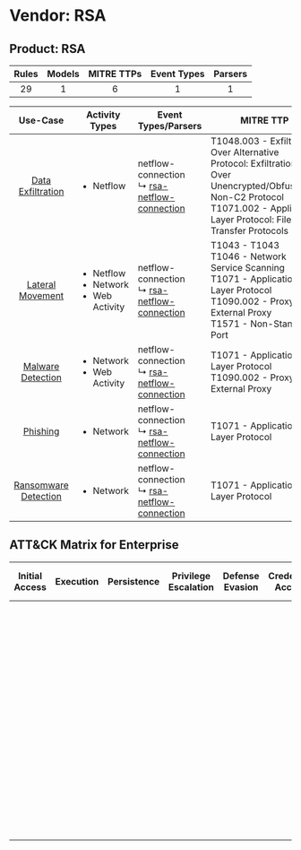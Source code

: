 Vendor: RSA
===========
Product: RSA
------------
| Rules | Models | MITRE TTPs | Event Types | Parsers |
|:-----:|:------:|:----------:|:-----------:|:-------:|
|  29   |   1    |     6      |      1      |    1    |

|                              Use-Case                               | Activity Types                                                 | Event Types/Parsers                                                                                        | MITRE TTP                                                                                                                                                                           | Content                    |
|:-------------------------------------------------------------------:| -------------------------------------------------------------- | ---------------------------------------------------------------------------------------------------------- | ----------------------------------------------------------------------------------------------------------------------------------------------------------------------------------- | -------------------------- |
|    [Data Exfiltration](../UseCases/usecase_data_exfiltration.md)    | <ul><li>Netflow</li></ul>                                      |  netflow-connection<br> ↳ [rsa-netflow-connection](../Parsers/parserContent_rsa-netflow-connection.md)<br> | T1048.003 - Exfiltration Over Alternative Protocol: Exfiltration Over Unencrypted/Obfuscated Non-C2 Protocol<br>T1071.002 - Application Layer Protocol: File Transfer Protocols<br> | <ul><li>1 Rules</li></ul>  |
|     [Lateral Movement](../UseCases/usecase_lateral_movement.md)     | <ul><li>Netflow</li><li>Network</li><li>Web Activity</li></ul> |  netflow-connection<br> ↳ [rsa-netflow-connection](../Parsers/parserContent_rsa-netflow-connection.md)<br> | T1043 - T1043<br>T1046 - Network Service Scanning<br>T1071 - Application Layer Protocol<br>T1090.002 - Proxy: External Proxy<br>T1571 - Non-Standard Port<br>                       | <ul><li>25 Rules</li></ul> |
|    [Malware Detection](../UseCases/usecase_malware_detection.md)    | <ul><li>Network</li><li>Web Activity</li></ul>                 |  netflow-connection<br> ↳ [rsa-netflow-connection](../Parsers/parserContent_rsa-netflow-connection.md)<br> | T1071 - Application Layer Protocol<br>T1090.002 - Proxy: External Proxy<br>                                                                                                         | <ul><li>13 Rules</li></ul> |
|             [Phishing](../UseCases/usecase_phishing.md)             | <ul><li>Network</li></ul>                                      |  netflow-connection<br> ↳ [rsa-netflow-connection](../Parsers/parserContent_rsa-netflow-connection.md)<br> | T1071 - Application Layer Protocol<br>                                                                                                                                              | <ul><li>1 Rules</li></ul>  |
| [Ransomware Detection](../UseCases/usecase_ransomware_detection.md) | <ul><li>Network</li></ul>                                      |  netflow-connection<br> ↳ [rsa-netflow-connection](../Parsers/parserContent_rsa-netflow-connection.md)<br> | T1071 - Application Layer Protocol<br>                                                                                                                                              | <ul><li>3 Rules</li></ul>  |

ATT&CK Matrix for Enterprise
----------------------------
| Initial Access | Execution | Persistence | Privilege Escalation | Defense Evasion | Credential Access | Discovery                                                                     | Lateral Movement | Collection | Command and Control                                                                                                                                                                                                                                                                                                                                                                                       | Exfiltration                                                                                                                                                                                                                                         | Impact |
| -------------- | --------- | ----------- | -------------------- | --------------- | ----------------- | ----------------------------------------------------------------------------- | ---------------- | ---------- | --------------------------------------------------------------------------------------------------------------------------------------------------------------------------------------------------------------------------------------------------------------------------------------------------------------------------------------------------------------------------------------------------------- | ---------------------------------------------------------------------------------------------------------------------------------------------------------------------------------------------------------------------------------------------------- | ------ |
|                |           |             |                      |                 |                   | [Network Service Scanning](https://attack.mitre.org/techniques/T1046)<br><br> |                  |            | [Non-Standard Port](https://attack.mitre.org/techniques/T1571)<br><br>[Application Layer Protocol: File Transfer Protocols](https://attack.mitre.org/techniques/T1071/002)<br><br>[Proxy: External Proxy](https://attack.mitre.org/techniques/T1090/002)<br><br>[Application Layer Protocol](https://attack.mitre.org/techniques/T1071)<br><br>[Proxy](https://attack.mitre.org/techniques/T1090)<br><br> | [Exfiltration Over Alternative Protocol](https://attack.mitre.org/techniques/T1048)<br><br>[Exfiltration Over Alternative Protocol: Exfiltration Over Unencrypted/Obfuscated Non-C2 Protocol](https://attack.mitre.org/techniques/T1048/003)<br><br> |        |